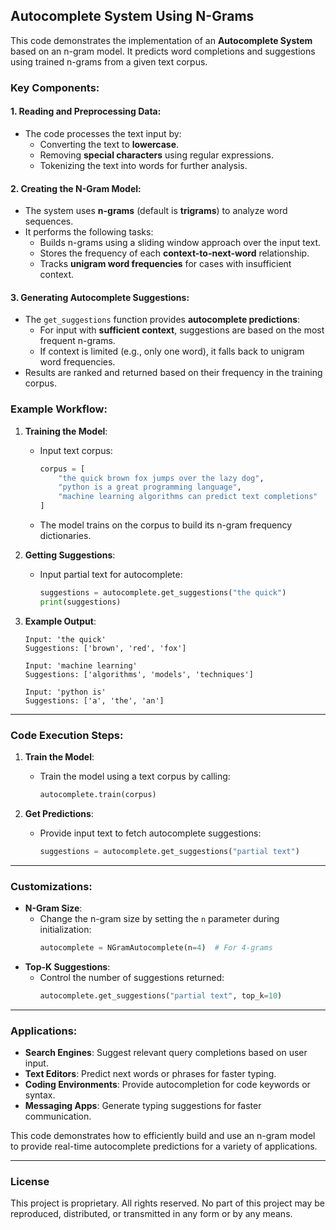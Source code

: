## Autocomplete System Using N-Grams

This code demonstrates the implementation of an **Autocomplete System** based on an n-gram model. It predicts word completions and suggestions using trained n-grams from a given text corpus.

### Key Components:

#### 1. Reading and Preprocessing Data:
- The code processes the text input by:
   - Converting the text to **lowercase**.
   - Removing **special characters** using regular expressions.
   - Tokenizing the text into words for further analysis.

#### 2. Creating the N-Gram Model:
- The system uses **n-grams** (default is **trigrams**) to analyze word sequences.
- It performs the following tasks:
   - Builds n-grams using a sliding window approach over the input text.
   - Stores the frequency of each **context-to-next-word** relationship.
   - Tracks **unigram word frequencies** for cases with insufficient context.

#### 3. Generating Autocomplete Suggestions:
- The `get_suggestions` function provides **autocomplete predictions**:
   - For input with **sufficient context**, suggestions are based on the most frequent n-grams.
   - If context is limited (e.g., only one word), it falls back to unigram word frequencies.
- Results are ranked and returned based on their frequency in the training corpus.

### Example Workflow:

1. **Training the Model**:
   - Input text corpus:
     ```python
     corpus = [
         "the quick brown fox jumps over the lazy dog",
         "python is a great programming language",
         "machine learning algorithms can predict text completions"
     ]
     ```
   - The model trains on the corpus to build its n-gram frequency dictionaries.

2. **Getting Suggestions**:
   - Input partial text for autocomplete:
     ```python
     suggestions = autocomplete.get_suggestions("the quick")
     print(suggestions)
     ```

3. **Example Output**:
   ```plaintext
   Input: 'the quick'
   Suggestions: ['brown', 'red', 'fox']

   Input: 'machine learning'
   Suggestions: ['algorithms', 'models', 'techniques']

   Input: 'python is'
   Suggestions: ['a', 'the', 'an']
   ```

---

### Code Execution Steps:
1. **Train the Model**:
   - Train the model using a text corpus by calling:
     ```python
     autocomplete.train(corpus)
     ```

2. **Get Predictions**:
   - Provide input text to fetch autocomplete suggestions:
     ```python
     suggestions = autocomplete.get_suggestions("partial text")
     ```

---

### Customizations:
- **N-Gram Size**:
   - Change the n-gram size by setting the `n` parameter during initialization:
     ```python
     autocomplete = NGramAutocomplete(n=4)  # For 4-grams
     ```
- **Top-K Suggestions**:
   - Control the number of suggestions returned:
     ```python
     autocomplete.get_suggestions("partial text", top_k=10)
     ```

---

### Applications:
- **Search Engines**: Suggest relevant query completions based on user input.
- **Text Editors**: Predict next words or phrases for faster typing.
- **Coding Environments**: Provide autocompletion for code keywords or syntax.
- **Messaging Apps**: Generate typing suggestions for faster communication.

This code demonstrates how to efficiently build and use an n-gram model to provide real-time autocomplete predictions for a variety of applications.

--- 
### License
This project is proprietary. All rights reserved. No part of this project may be reproduced, distributed, or transmitted in any form or by any means.
